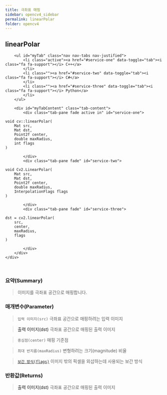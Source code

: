 ```yaml
---
title: 극좌표 매핑
sidebar: opencv4_sidebar
permalink: linearPolar
folder: opencv4
---
```


<div class="row">
    <div class="col-lg-12">
        <h2 class="page-header">linearPolar</h2>
    </div>
    <div class="col-lg-12">

        <ul id="myTab" class="nav nav-tabs nav-justified">
            <li class="active"><a href="#service-one" data-toggle="tab"><i class="fa fa-support"></i> C++</a>
            </li>
            <li class=""><a href="#service-two" data-toggle="tab"><i class="fa fa-support"></i> C#</a>
            </li>
            <li class=""><a href="#service-three" data-toggle="tab"><i class="fa fa-support"></i> Python</a>
            </li>
        </ul>

        <div id="myTabContent" class="tab-content">
            <div class="tab-pane fade active in" id="service-one">
<pre class="prettyprint"><code class="language-cpp">void cv::linearPolar(
    Mat src,
    Mat dst,
    Point2f center,
    double maxRadius,
    int flags 
)</code></pre>
            </div>
            <div class="tab-pane fade" id="service-two">
<pre class="prettyprint"><code class="language-cs">void Cv2.LinearPolar(
    Mat src,
    Mat dst,
    Point2f center,
    double maxRadius,
    InterpolationFlags flags
)</code></pre>
            </div>
            <div class="tab-pane fade" id="service-three">
<pre class="prettyprint"><code class="language-py">dst = cv2.linearPolar(
    src,
    center,
    maxRadius,
    flags
)</code></pre>
            </div>
        </div>
    </div>
</div>

<br>

### 요약(Summary)

> 이미지를 극좌표 공간으로 매핑합니다.

### 매개변수(Parameter)

> `입력 이미지(src)` 극좌표 공간으로 매핑하려는 입력 이미지

> <a data-toggle="tooltip" data-original-title="{{site.data.glossary.only_C_CS}}">출력 이미지(dst)</a> 극좌표 공간으로 매핑된 출력 이미지

> `중심점(center)` 매핑 기준점

> `최대 반지름(maxRadius)` 변형하려는 크기(magnitude) 비율

> [`보간 방식(flags)`](InterpolationFlags) 이미지 밖의 픽셀을 외삽하는데 사용되는 보간 방식

### 반환값(Returns)

> <a data-toggle="tooltip" data-original-title="{{site.data.glossary.only_Python}}">출력 이미지(dst)</a> 극좌표 공간으로 매핑된 출력 이미지
